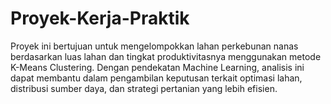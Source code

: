 # Proyek-Kerja-Praktik
Proyek ini bertujuan untuk mengelompokkan lahan perkebunan nanas berdasarkan luas lahan dan tingkat produktivitasnya menggunakan metode K-Means Clustering. Dengan pendekatan Machine Learning, analisis ini dapat membantu dalam pengambilan keputusan terkait optimasi lahan, distribusi sumber daya, dan strategi pertanian yang lebih efisien.
